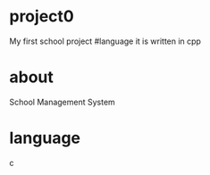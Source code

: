 # project0

My first school project
#language
it is written in cpp 

# about 

School Management System

# language 
c
